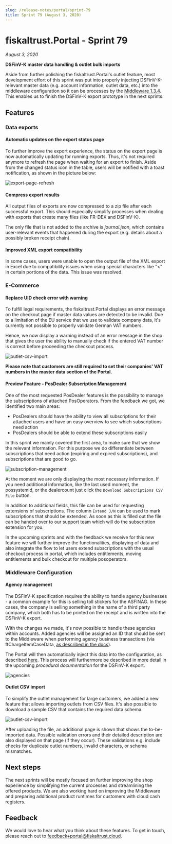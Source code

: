 ```yaml
---
slug: /release-notes/portal/sprint-79
title: Sprint 79 (August 3, 2020)
---
```


# fiskaltrust.Portal - Sprint 79
_August 3, 2020_

**DSFinV-K master data handling & outlet bulk imports**

Aside from further polishing the fiskaltrust.Portal's outlet feature, most development effort of this sprint was put into properly injecting DSFinV-K-relevant master data (e.g. account information, outlet data, etc.) into the middleware configuration so it can be processes by the [Middleware 1.3.4](../middleware/middleware-1.3.4.md). This enables us to finish the DSFinV-K export prototype in the next sprints.

## Features

### Data exports

#### Automatic updates on the export status page
To further improve the export experience, the status on the export page is now automatically updating for running exports. Thus, it's not required anymore to refresh the page when waiting for an export to finish. Aside from the changed status icon in the table, users will be notified with a toast notification, as shown in the picture below:

![export-page-refresh](images/sprint-79/export-page-refresh.jpg)

#### Compress export results
All output files of exports are now compressed to a zip file after each successful export. This should especially simplify processes when dealing with exports that create many files (like FR-DEX and DSFinV-K).

The only file that is not added to the archive is _journal.json_, which contains user-relevant events that happened during the export (e.g. details about a possibly broken receipt chain).

#### Improved XML export compatibility
In some cases, users were unable to open the output file of the XML export in Excel due to compatibility issues when using special characters like "<" in certain portions of the data. This issue was resolved.

### E-Commerce

#### Replace UID check error with warning
To fulfill legal requirements, the fiskaltrust.Portal displays an error message on the checkout page if master data values are detected to be invalid. Due to a limitation of the EU service that we use to validate company data, it's currently not possible to properly validate German VAT numbers. 

Hence, we now display a warning instead of an error message in the shop that gives the user the ability to manually check if the entered VAT number is correct before proceeding the checkout process.

![outlet-csv-import](images/sprint-79/shop-uid-warning.png)

**Please note that customers are still required to set their companies' VAT numbers in the master data section of the Portal.**

#### **Preview Feature** - PosDealer Subscription Management
One of the most requested PosDealer features is the possibility to manage the subscriptions of attached PosOperators. From the feedback we got, we identified two main areas:

- PosDealers should have the ability to view all subscriptions for their attached users and have an easy overview to see which subscriptions need action
- PosDealers should be able to extend these subscriptions easily

In this sprint we mainly covered the first area, to make sure that we show the relevant information. For this purpose we do differentiate between subscriptions that need action (expiring and expired subscriptions), and subscriptions that are good to go. 

![subscription-management](images/sprint-79/subscription-management.png)

At the moment we are only displaying the most necessary information. If you need additional information, like the last used moment, the possystemid, or the dealercount just click the `Download Subscriptions CSV File` button. 

In addition to additional fields, this file can be used for requesting extensions of subscriptions. The column `Extend J/N` can be used to mark subscriptions that should be extended. As soon as this is filled out the file can be handed over to our support team which will do the subscription extension for you. 

In the upcoming sprints and with the feedback we receive for this new feature we will further improve the functionalities, displaying of data and also integrate the flow to let users extend subscriptions with the usual checkout process in portal, which includes entitlements, moving entitlements and bulk checkout for multiple posoperators.

### Middleware Configuration

#### Agency management
The DSFinV-K specification requires the ability to handle agency businesses - a common example for this is selling toll stickers for the ASFINAG. In these cases, the company is selling something in the name of a third party company, which both has to be printed on the receipt and is written into the DSFinV-K export.

With the changes we made, it's now possible to handle these agencies within accounts. Added agencies will be assigned an ID that should be sent to the Middleware when performing agency business transactions (via ftChargeItemCaseData, [as described in the docs](https://docs.fiskaltrust.cloud/doc/interface-doc/doc/appendix-de-kassensichv/data-structures/data-structures.html#charge-items-entry)).

The Portal will then automatically inject this data into the configuration, as described [here](../middleware/middleware-1.3.4.md). This process will furthermore be described in more detail in the upcoming _procedural documentation_ for the DSFinV-K export.

![agencies](images/sprint-79/agencies.png)

#### Outlet CSV import
To simplify the outlet management for large customers, we added a new feature that allows importing outlets from CSV files. It's also possible to download a sample CSV that contains the required data schema.

![outlet-csv-import](images/sprint-79/outlet-csv-import.png)

After uploading the file, an additional page is shown that shows the to-be-imported data. Possible validation errors and their detailed description are also displayed on that page (if they occur). These validations e.g. include checks for duplicate outlet numbers, invalid characters, or schema mismatches.

## Next steps
The next sprints will be mostly focused on further improving the shop experience by simplifying the current processes and streamlining the offered products. We are also working hard on improving the Middleware and preparing additional product runtimes for customers with cloud cash registers.

## Feedback
We would love to hear what you think about these features. To get in touch, please reach out to [feedback+portal@fiskaltrust.cloud](mailto:feedback+portal@fiskaltrust.cloud).
